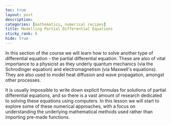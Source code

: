 ```yaml
---
toc: true
layout: post
description: 
categories: [mathematics, numerical recipes]
title: Modelling Partial Differential Equations
sticky_rank: 6  
hide: true
---
```


In this section of the course we will learn how to solve another type of differential equation - the partial differential equation. These are also of vital importance to a physicist as they underly quantum mechanics (via the Schrodinger equation) and electromagnetism (via Maxwell's equations). They are also used to model heat diffusion and wave propagation, amongst other processes.

It is usually impossible to write down explicit formulas for solutions of partial differential equations, and so there is a vast amount of research dedicated to solving these equations using computers. In this lesson we will start to explore some of these numerical approaches, with a focus on understanding the underlying mathematical methods used rather than importing pre-made functions.
